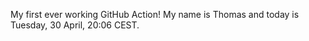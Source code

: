 My first ever working GitHub Action!
My name is Thomas and today is Tuesday, 30 April, 20:06 CEST. 

